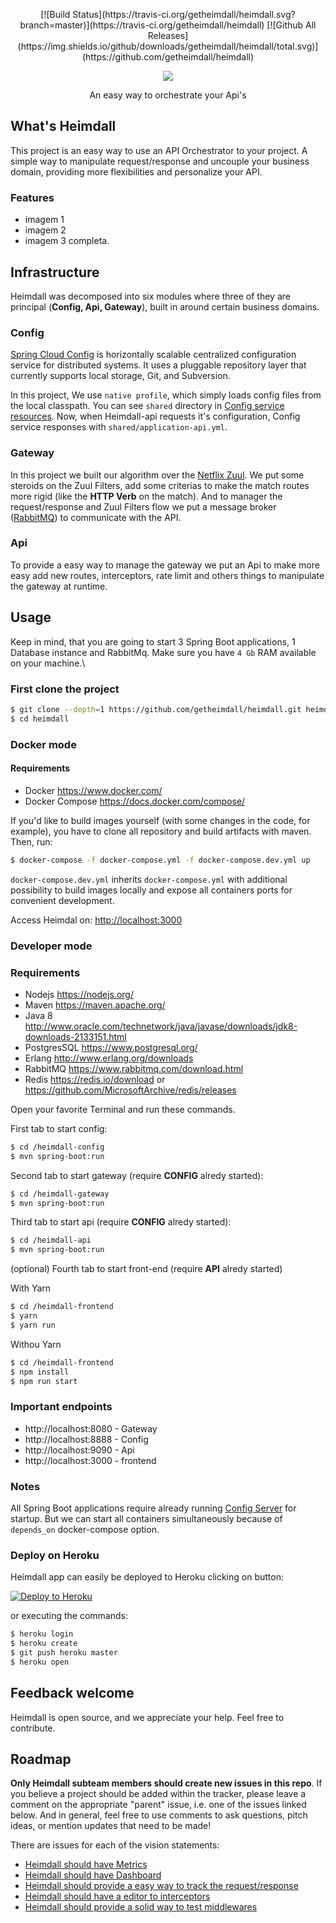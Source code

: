 <p align="center"> 
	[![Build Status](https://travis-ci.org/getheimdall/heimdall.svg?branch=master)](https://travis-ci.org/getheimdall/heimdall)
	[![Github All Releases](https://img.shields.io/github/downloads/getheimdall/heimdall/total.svg)](https://github.com/getheimdall/heimdall)
</p>

<p align="center"> 
  <img src="https://raw.githubusercontent.com/getheimdall/heimdall/master/.github/heimdall-logo.png">
</p>
<p align="center">
  An easy way to orchestrate your Api's
</p>


## What's Heimdall

This project is an easy way to use an API Orchestrator to your project. A simple way to manipulate request/response and uncouple your business domain, providing more flexibilities and personalize your API.

### Features
- imagem 1
- imagem 2
- imagem 3 completa.

## Infrastructure
Heimdall was decomposed into six modules where three of they are principal (**Config, Api, Gateway**), built in around certain business domains.

### Config
[Spring Cloud Config](http://cloud.spring.io/spring-cloud-config/spring-cloud-config.html) is horizontally scalable centralized configuration service for distributed systems. It uses a pluggable repository layer that currently supports local storage, Git, and Subversion. 

In this project, We use `native profile`, which simply loads config files from the local classpath. You can see `shared` directory in [Config service resources](https://ourGitHub...). Now, when Heimdall-api requests it's configuration, Config service responses with `shared/application-api.yml`.

### Gateway
In this project we built our algorithm over the [Netflix Zuul](https://github.com/Netflix/zuul). We put some steroids on the Zuul Filters, add some criterias to make the match routes more rigid (like the **HTTP Verb** on the match). And to manager the request/response and Zuul Filters flow we put a message broker ([RabbitMQ](https://www.rabbitmq.com/)) to communicate with the API.

### Api
To provide a easy way to manage the gateway we put an Api to make more easy add new routes, interceptors, rate limit and others things to manipulate the gateway at runtime.

## Usage
Keep in mind, that you are going to start 3 Spring Boot applications, 1 Database instance and RabbitMq. Make sure you have `4 Gb` RAM available on your machine.\

### First clone the project

```sh 
$ git clone --depth=1 https://github.com/getheimdall/heimdall.git heimdall
$ cd heimdall
```

### Docker mode

#### Requirements
- Docker https://www.docker.com/
- Docker Compose https://docs.docker.com/compose/

If you'd like to build images yourself (with some changes in the code, for example), you have to clone all repository and build artifacts with maven. Then, run: 

```sh
$ docker-compose -f docker-compose.yml -f docker-compose.dev.yml up
```

`docker-compose.dev.yml` inherits `docker-compose.yml` with additional possibility to build images locally and expose all containers ports for convenient development.

Access Heimdal on: [http://localhost:3000](http://localhost:3000)

### Developer mode

### Requirements
- Nodejs https://nodejs.org/
- Maven https://maven.apache.org/
- Java 8 http://www.oracle.com/technetwork/java/javase/downloads/jdk8-downloads-2133151.html
- PostgresSQL https://www.postgresql.org/
- Erlang http://www.erlang.org/downloads
- RabbitMQ https://www.rabbitmq.com/download.html
- Redis https://redis.io/download or https://github.com/MicrosoftArchive/redis/releases

Open your favorite Terminal and run these commands.

First tab to start config:

```sh
$ cd /heimdall-config
$ mvn spring-boot:run
```

Second tab to start gateway (require **CONFIG** alredy started): 

```sh
$ cd /heimdall-gateway
$ mvn spring-boot:run
```

Third tab to start api (require **CONFIG** alredy started):

```sh
$ cd /heimdall-api
$ mvn spring-boot:run
```

(optional) Fourth tab to start front-end (require **API** alredy started)

With Yarn
```sh
$ cd /heimdall-frontend
$ yarn
$ yarn run
```

Withou Yarn
```sh
$ cd /heimdall-frontend
$ npm install
$ npm run start
```

### Important endpoints
- http://localhost:8080 - Gateway
- http://localhost:8888 - Config
- http://localhost:9090 - Api
- http://localhost:3000 - frontend

### Notes
All Spring Boot applications require already running [Config Server](https://github.com/sqshq/PiggyMetrics#config-service) for startup. But we can start all containers simultaneously because of `depends_on` docker-compose option.

### Deploy on Heroku

Heimdall app can easily be deployed to Heroku clicking on button: 

[![Deploy to Heroku](https://www.herokucdn.com/deploy/button.png)](https://heroku.com/deploy)

or executing the commands:

```sh
$ heroku login
$ heroku create
$ git push heroku master
$ heroku open
```

## Feedback welcome
Heimdall is open source, and we appreciate your help. Feel free to contribute.

## Roadmap

**Only Heimdall subteam members should create new issues in this repo**. If you
believe a project should be added within the tracker, please leave a comment on
the appropriate "parent" issue, i.e. one of the issues linked below. And in
general, feel free to use comments to ask questions, pitch ideas, or mention
updates that need to be made!

There are issues for each of the vision statements:

* [Heimdall should have Metrics](https://github.com/getheimdall/issue/...)
* [Heimdall should have Dashboard](https://github.com/getheimdall/issue/...)
* [Heimdall should provide a easy way to track the request/response](https://github.com/getheimdall/issue/...)
* [Heimdall should have a editor to interceptors](https://github.com/getheimdall/issue/...)
* [Heimdall should provide a solid way to test middlewares](https://github.com/getheimdall/issue/...)

